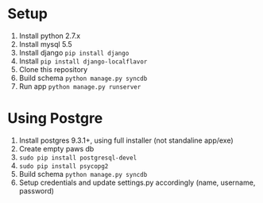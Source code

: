 Setup
=====

1. Install python 2.7.x
1. Install mysql 5.5
1. Install django `pip install django`
1. Install `pip install django-localflavor`
1. Clone this repository
1. Build schema `python manage.py syncdb`
1. Run app `python manage.py runserver` 

Using Postgre
=====
1. Install postgres 9.3.1+, using full installer (not standaline app/exe)
1. Create empty paws db
1. `sudo pip install postgresql-devel`
1. `sudo pip install psycopg2`
1. Build schema `python manage.py syncdb`
  1. Setup credentials and update settings.py accordingly (name, username, password) 
